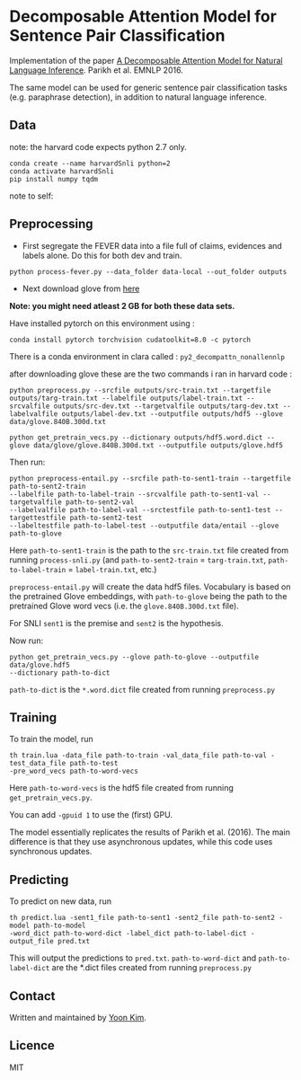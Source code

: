 # Decomposable Attention Model for Sentence Pair Classification

Implementation of the paper [A Decomposable Attention Model for Natural Language Inference](https://arxiv.org/abs/1606.01933). Parikh et al. EMNLP 2016.

The same model can be used for generic sentence pair classification tasks (e.g. paraphrase detection), in addition to natural language inference.

## Data

note: the harvard code expects python 2.7 only.

```
conda create --name harvardSnli python=2
conda activate harvardSnli
pip install numpy tqdm
```
note to self:



## Preprocessing
- First segregate the FEVER data into a file full of claims, evidences and labels alone. Do this for both dev and train.
```
python process-fever.py --data_folder data-local --out_folder outputs
```

- Next download glove from [here](http://nlp.stanford.edu/projects/glove/)

**Note: you might need atleast 2 GB for both these data sets.**

Have installed pytorch on this environment using :

`conda install pytorch torchvision cudatoolkit=8.0 -c pytorch`

There is a conda environment in clara called : `py2_decompattn_nonallennlp`

after downloading  glove these are the two commands i ran in harvard code :

```
python preprocess.py --srcfile outputs/src-train.txt --targetfile outputs/targ-train.txt --labelfile outputs/label-train.txt --srcvalfile outputs/src-dev.txt --targetvalfile outputs/targ-dev.txt --labelvalfile outputs/label-dev.txt --outputfile outputs/hdf5 --glove data/glove.840B.300d.txt
```

```
python get_pretrain_vecs.py --dictionary outputs/hdf5.word.dict --glove data/glove/glove.840B.300d.txt --outputfile outputs/glove.hdf5
```


Then run:
```
python preprocess-entail.py --srcfile path-to-sent1-train --targetfile path-to-sent2-train
--labelfile path-to-label-train --srcvalfile path-to-sent1-val --targetvalfile path-to-sent2-val
--labelvalfile path-to-label-val --srctestfile path-to-sent1-test --targettestfile path-to-sent2-test
--labeltestfile path-to-label-test --outputfile data/entail --glove path-to-glove
```
Here `path-to-sent1-train` is the path to the `src-train.txt` file created from running `process-snli.py` (and `path-to-sent2-train` = `targ-train.txt`, `path-to-label-train` = `label-train.txt`, etc.)

`preprocess-entail.py` will create the data hdf5 files. Vocabulary is based on the pretrained Glove embeddings,
with `path-to-glove` being the path to the pretrained Glove word vecs (i.e. the `glove.840B.300d.txt`
file).

For SNLI `sent1` is the premise and `sent2` is the hypothesis.

Now run:
```
python get_pretrain_vecs.py --glove path-to-glove --outputfile data/glove.hdf5
--dictionary path-to-dict
```
`path-to-dict` is the `*.word.dict` file created from running `preprocess.py`

## Training
To train the model, run 
```
th train.lua -data_file path-to-train -val_data_file path-to-val -test_data_file path-to-test
-pre_word_vecs path-to-word-vecs
```
Here `path-to-word-vecs` is the hdf5 file created from running `get_pretrain_vecs.py`.

You can add `-gpuid 1` to use the (first) GPU.

The model essentially replicates the results of Parikh et al. (2016). The main difference is that
they use asynchronous updates, while this code uses synchronous updates.

## Predicting
To predict on new data, run
```
th predict.lua -sent1_file path-to-sent1 -sent2_file path-to-sent2 -model path-to-model
-word_dict path-to-word-dict -label_dict path-to-label-dict -output_file pred.txt
```
This will output the predictions to `pred.txt`. `path-to-word-dict` and `path-to-label-dict` are the
*.dict files created from running `preprocess.py`

## Contact

Written and maintained by <a href="http://yoon.io">Yoon Kim</a>.

## Licence
MIT
